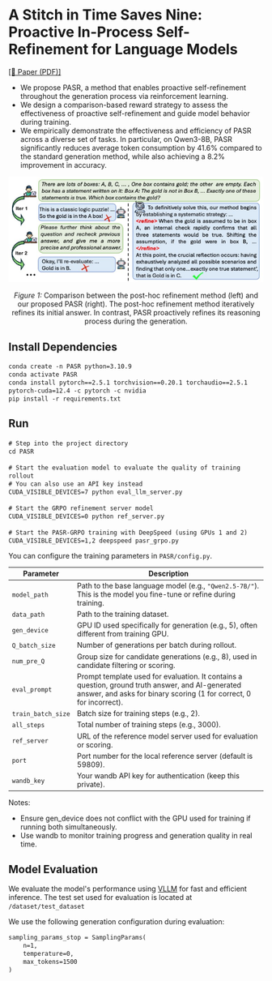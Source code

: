 # A Stitch in Time Saves Nine: Proactive In-Process Self-Refinement for Language Models
[[📄 Paper (PDF)]](./figs/PASR_0516_final.pdf) 
- We propose PASR, a method that enables proactive self-refinement throughout the generation process via reinforcement learning.
- We design a comparison-based reward strategy to assess the effectiveness of proactive self-refinement and guide model behavior during training.
- We empirically demonstrate the effectiveness and efficiency of PASR across a diverse set of tasks. In particular, on Qwen3-8B, PASR significantly reduces average token consumption by 41.6\% compared to the standard generation method, while also achieving a 8.2\% improvement in accuracy.

<div style="text-align: center;">
    <img src="./figs/intro.jpeg" alt="intro" width = 600/>
    <p style="text-align: center;"><em>Figure 1:</em> Comparison between the post-hoc refinement method (left) and our proposed PASR (right). The post-hoc refinement method iteratively refines its initial answer. In contrast, PASR proactively refines its reasoning process during the generation.<br></p>
</div>

## Install Dependencies

```
conda create -n PASR python=3.10.9
conda activate PASR
conda install pytorch==2.5.1 torchvision==0.20.1 torchaudio==2.5.1 pytorch-cuda=12.4 -c pytorch -c nvidia
pip install -r requirements.txt
```
## Run

```
# Step into the project directory
cd PASR

# Start the evaluation model to evaluate the quality of training rollout
# You can also use an API key instead
CUDA_VISIBLE_DEVICES=7 python eval_llm_server.py

# Start the GRPO refinement server model
CUDA_VISIBLE_DEVICES=0 python ref_server.py

# Start the PASR-GRPO training with DeepSpeed (using GPUs 1 and 2)
CUDA_VISIBLE_DEVICES=1,2 deepspeed pasr_grpo.py
```

You can configure the training parameters in ``PASR/config.py``. 

| Parameter     | Description                                                                                                                                                              |
| ------------- | ------------------------------------------------------------------------------------------------------------------------------------------------------------------------ |
| `model_path`  | Path to the base language model (e.g., `"Qwen2.5-7B/"`). This is the model you fine-tune or refine during training.                                                      |
| `data_path`   | Path to the training dataset.  
| `gen_device`   | GPU ID used specifically for generation (e.g., 5), often different from training GPU.   |
| `Q_batch_size` | Number of generations per batch during rollout.                                         |
| `num_pre_Q`    | Group size for candidate generations (e.g., 8), used in candidate filtering or scoring. |     
| `eval_prompt` | Prompt template used for evaluation. It contains a question, ground truth answer, and AI-generated answer, and asks for binary scoring (1 for correct, 0 for incorrect). |
| `train_batch_size`  | Batch size for training steps (e.g., 2).                                                                                  |
| `all_steps`         | Total number of training steps (e.g., 3000).                                                                              |
| `ref_server` | URL of the reference model server used for evaluation or scoring. |
| `port`       | Port number for the local reference server (default is 59809).    |
| `wandb_key`     | Your wandb API key for authentication (keep this private). |


Notes:
- Ensure gen_device does not conflict with the GPU used for training if running both simultaneously.
- Use wandb to monitor training progress and generation quality in real time.

## Model Evaluation
We evaluate the model's performance using [VLLM](https://github.com/vllm-project/vllm) for fast and efficient inference. The test set used for evaluation is located at `/dataset/test_dataset`

We use the following generation configuration during evaluation:

```
sampling_params_stop = SamplingParams(
    n=1,
    temperature=0,
    max_tokens=1500
)
```